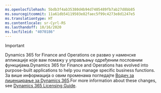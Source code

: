 ```yaml
---
ms.openlocfilehash: 5bdb3f4ab35380d4b94d7405489fb7ab27d8bb85
ms.sourcegitcommit: 11a61db54119503e82faec5f99c4273e8d1247e5
ms.translationtype: HT
ms.contentlocale: sr-Cyrl-RS
ms.lasthandoff: 10/16/2020
ms.locfileid: "4070186"
---
```

> [!IMPORTANT]
> <span data-ttu-id="a19d8-101">Dynamics 365 for Finance and Operations се развио у наменске апликације које вам помажу у управљању одређеним пословним функцијама.</span><span class="sxs-lookup"><span data-stu-id="a19d8-101">Dynamics 365 for Finance and Operations has evolved into purpose-built applications to help you manage specific business functions.</span></span> <span data-ttu-id="a19d8-102">За више информација о овим променама погледајте [Водич за лиценцирање за Dynamics 365](https://mbs.microsoft.com/Files/public/365/Dynamics365LicensingGuide.pdf).</span><span class="sxs-lookup"><span data-stu-id="a19d8-102">For more information about these changes, see [Dynamics 365 Licensing Guide](https://mbs.microsoft.com/Files/public/365/Dynamics365LicensingGuide.pdf).</span></span>
 
